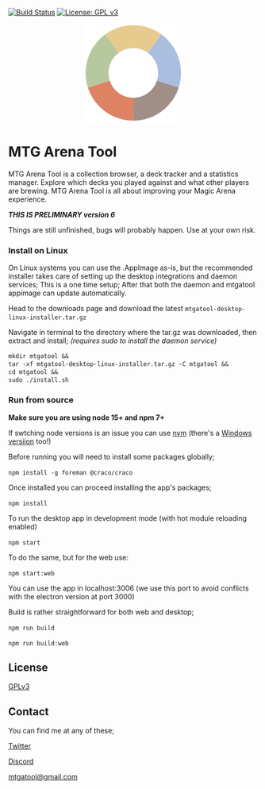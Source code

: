 [![Build Status](https://github.com/mtgatool/mtgatool-desktop/actions/workflows/build.yml/badge.svg?branch=master)](https://github.com/mtgatool/mtgatool-desktop/actions/workflows/build.yml)
[![License: GPL v3](https://img.shields.io/badge/License-GPLv3-blue.svg)](https://www.gnu.org/licenses/gpl-3.0)

<p align="center">
  <img width="200" height="200" src="https://github.com/Manuel-777/MTG-Arena-Tool-Metadata/raw/master/icon.png"><br>
  <b><h1>MTG Arena Tool</h1></b>
</p>

MTG Arena Tool is a collection browser, a deck tracker and a statistics manager. Explore which decks you played against and what other players are brewing. MTG Arena Tool is all about improving your Magic Arena experience.

***THIS IS PRELIMINARY version 6***

Things are still unfinished, bugs will probably happen. Use at your own risk.


### Install on Linux

On Linux systems you can use the .AppImage as-is, but the recommended installer takes care of setting up the desktop integrations and daemon services; This is a one time setup; After that both the daemon and mtgatool appimage can update automatically.

Head to the downloads page and download the latest `mtgatool-desktop-linux-installer.tar.gz`

Navigate in terminal to the directory where the tar.gz was downloaded, then extract and install; _(requires sudo to install the daemon service)_
```
mkdir mtgatool &&
tar -xf mtgatool-desktop-linux-installer.tar.gz -C mtgatool &&
cd mtgatool &&
sudo ./install.sh
```


### Run from source

**Make sure you are using node 15+ and npm 7+**

If swtching node versions is an issue you can use [nvm](https://github.com/nvm-sh/nvm) (there's a [Windows versiion](https://github.com/coreybutler/nvm-windows) too!)


Before running you will need to install some packages globally;

```npm install -g foreman @craco/craco```

Once installed you can proceed installing the app's packages;

```npm install```


To run the desktop app in development mode (with hot module reloading enabled)

```npm start```

To do the same, but for the web use:

```npm start:web```

You can use the app in localhost:3006 (we use this port to avoid conflicts with the electron version at port 3000)


Build is rather straightforward for both web and desktop;

```npm run build```

```npm run build:web```

## License

[GPLv3](./LICENSE.md)

## Contact
You can find me at any of these;

[Twitter](https://twitter.com/MEtchegaray7)

[Discord](https://discord.gg/K9bPkJy)

[mtgatool@gmail.com](mailto:mtgatool@gmail.com)
